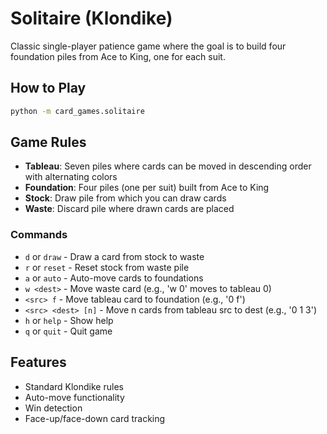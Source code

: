 # Solitaire (Klondike)

Classic single-player patience game where the goal is to build four foundation piles from Ace to King, one for each suit.

## How to Play

```bash
python -m card_games.solitaire
```

## Game Rules

- **Tableau**: Seven piles where cards can be moved in descending order with alternating colors
- **Foundation**: Four piles (one per suit) built from Ace to King
- **Stock**: Draw pile from which you can draw cards
- **Waste**: Discard pile where drawn cards are placed

### Commands

- `d` or `draw` - Draw a card from stock to waste
- `r` or `reset` - Reset stock from waste pile
- `a` or `auto` - Auto-move cards to foundations
- `w <dest>` - Move waste card (e.g., 'w 0' moves to tableau 0)
- `<src> f` - Move tableau card to foundation (e.g., '0 f')
- `<src> <dest> [n]` - Move n cards from tableau src to dest (e.g., '0 1 3')
- `h` or `help` - Show help
- `q` or `quit` - Quit game

## Features

- Standard Klondike rules
- Auto-move functionality
- Win detection
- Face-up/face-down card tracking
